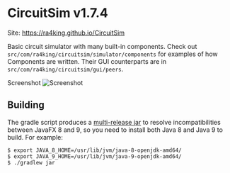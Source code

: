 CircuitSim v1.7.4
=================

Site: https://ra4king.github.io/CircuitSim

Basic circuit simulator with many built-in components. Check out `src/com/ra4king/circuitsim/simulator/components`
for examples of how Components are written. Their GUI counterparts are in `src/com/ra4king/circuitsim/gui/peers`.

Screenshot
![Screenshot](http://i.imgur.com/Oon39Np.png)

Building
--------

The gradle script produces a [multi-release jar][1] to resolve
incompatibilities between JavaFX 8 and 9, so you need to install both
Java 8 and Java 9 to build. For example:

    $ export JAVA_8_HOME=/usr/lib/jvm/java-8-openjdk-amd64/
    $ export JAVA_9_HOME=/usr/lib/jvm/java-9-openjdk-amd64/
	$ ./gradlew jar

[1]: http://openjdk.java.net/jeps/238
